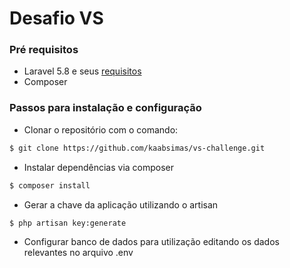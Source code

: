 # Desafio VS

### Pré requisitos

* Laravel 5.8 e seus [requisitos](https://laravel.com/docs/5.8/installation#server-requirements)
* Composer

### Passos para instalação e configuração
* Clonar o repositório com o comando:
```sh
$ git clone https://github.com/kaabsimas/vs-challenge.git
```
* Instalar dependências via composer
```sh
$ composer install 
```
* Gerar a chave da aplicação utilizando o artisan
```sh
$ php artisan key:generate
```
* Configurar banco de dados para utilização editando os dados relevantes no arquivo .env
